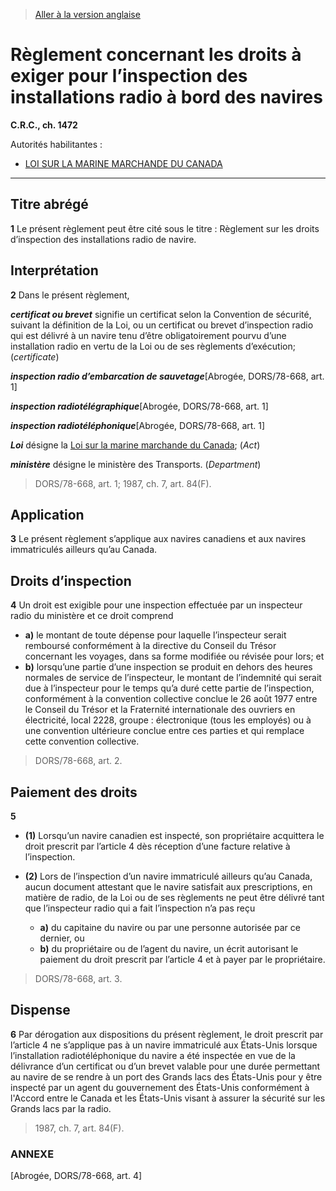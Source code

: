 > [Aller à la version anglaise](/en/Regulations/Consolidated%20Regulations%20of%20Canada/1401-1500/C.R.C.,%20c.%201472.md)

# Règlement concernant les droits à exiger pour l’inspection des installations radio à bord des navires

**C.R.C., ch. 1472**

Autorités habilitantes : 
- [LOI SUR LA MARINE MARCHANDE DU CANADA](/fr/Lois/Lois%20révisées%20du%20Canada/S/S-9.md)

----------



## Titre abrégé


**1** Le présent règlement peut être cité sous le titre : Règlement sur les droits d’inspection des installations radio de navire.




## Interprétation


**2** Dans le présent règlement,

***certificat ou brevet*** signifie un certificat selon la Convention de sécurité, suivant la définition de la Loi, ou un certificat ou brevet d’inspection radio qui est délivré à un navire tenu d’être obligatoirement pourvu d’une installation radio en vertu de la Loi ou de ses règlements d’exécution; (*certificate*)

***inspection radio d’embarcation de sauvetage***[Abrogée, DORS/78-668, art. 1]

***inspection radiotélégraphique***[Abrogée, DORS/78-668, art. 1]

***inspection radiotéléphonique***[Abrogée, DORS/78-668, art. 1]

***Loi*** désigne la [Loi sur la marine marchande du Canada](/fr/Lois/Lois%20révisées%20du%20Canada/S/S-9.md); (*Act*)

***ministère*** désigne le ministère des Transports. (*Department*) 
> DORS/78-668, art. 1; 1987, ch. 7, art. 84(F).





## Application


**3** Le présent règlement s’applique aux navires canadiens et aux navires immatriculés ailleurs qu’au Canada.




## Droits d’inspection


**4** Un droit est exigible pour une inspection effectuée par un inspecteur radio du ministère et ce droit comprend
- **a)** le montant de toute dépense pour laquelle l’inspecteur serait remboursé conformément à la directive du Conseil du Trésor concernant les voyages, dans sa forme modifiée ou révisée pour lors; et
- **b)** lorsqu’une partie d’une inspection se produit en dehors des heures normales de service de l’inspecteur, le montant de l’indemnité qui serait due à l’inspecteur pour le temps qu’a duré cette partie de l’inspection, conformément à la convention collective conclue le 26 août 1977 entre le Conseil du Trésor et la Fraternité internationale des ouvriers en électricité, local 2228, groupe : électronique (tous les employés) ou à une convention ultérieure conclue entre ces parties et qui remplace cette convention collective.
> DORS/78-668, art. 2.





## Paiement des droits


**5** 

- **(1)** Lorsqu’un navire canadien est inspecté, son propriétaire acquittera le droit prescrit par l’article 4 dès réception d’une facture relative à l’inspection.

- **(2)** Lors de l’inspection d’un navire immatriculé ailleurs qu’au Canada, aucun document attestant que le navire satisfait aux prescriptions, en matière de radio, de la Loi ou de ses règlements ne peut être délivré tant que l’inspecteur radio qui a fait l’inspection n’a pas reçu
	- **a)** du capitaine du navire ou par une personne autorisée par ce dernier, ou
	- **b)** du propriétaire ou de l’agent du navire,
un écrit autorisant le paiement du droit prescrit par l’article 4 et à payer par le propriétaire.
> DORS/78-668, art. 3.





## Dispense


**6** Par dérogation aux dispositions du présent règlement, le droit prescrit par l’article 4 ne s’applique pas à un navire immatriculé aux États-Unis lorsque l’installation radiotéléphonique du navire a été inspectée en vue de la délivrance d’un certificat ou d’un brevet valable pour une durée permettant au navire de se rendre à un port des Grands lacs des États-Unis pour y être inspecté par un agent du gouvernement des États-Unis conformément à l'Accord entre le Canada et les États-Unis visant à assurer la sécurité sur les Grands lacs par la radio.
> 1987, ch. 7, art. 84(F).





### **ANNEXE** 
[Abrogée, DORS/78-668, art. 4]


